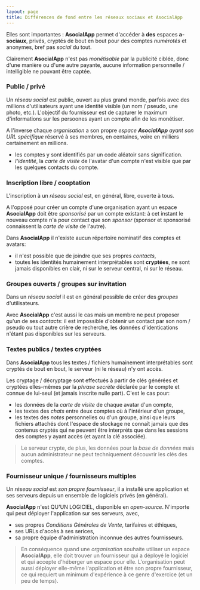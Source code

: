 ```yaml
---
layout: page
title: Différences de fond entre les réseaux sociaux et AsocialApp
---
```


Elles sont importantes : **AsocialApp** permet d'accéder à **des** espaces **a-sociaux**, privés, cryptés de bout en bout pour des comptes _numérotés_ et anonymes, bref pas _social_ du tout.

Clairement **AsocialApp** n'est pas _monétisable_ par la publicité ciblée, donc d'une manière ou d'une autre payante, aucune information personnelle / intelligible ne pouvant être captée.

### Public / privé
Un _réseau social_ est public, ouvert au plus grand monde, parfois avec des millions d'utilisateurs ayant une identité visible (un nom / pseudo, une photo, etc.). L'objectif du fournisseur est de capturer le maximum d'informations sur les persoones ayant un compte afin de les monétiser.

A l'inverse chaque _organisation_ a son propre _espace **AsocialApp** ayant son URL spécifique_  réservé à ses membres, en centaines, voire en milliers certainement en millions.
- les comptes y sont identifiés par un code aléatoir sans signification.
- _l'identité_, la _carte de visite_ de l'avatar d'un compte n'est visible que par les quelques contacts du compte.

### Inscription libre / cooptation
L'inscription à un _réseau social_ est, en général, libre, ouverte à tous.

A l'opposé pour créer un compte d'une organisation ayant un espace **AsocialApp** doit être _sponsorisé_ par un compte existant: à cet instant le nouveau compte n'a pour contact que son _sponsor_ (sponsor et sponsorisé connaissent la _carte de visite_ de l'autre).

Dans **AsocialApp** il n'existe aucun répertoire nominatif des comptes et avatars: 
- il n'est possible que de joindre que ses propres _contacts_,
- toutes les identités humainement interprétables sont **cryptées**, ne sont jamais disponibles en clair, ni sur le serveur central, ni sur le réseau.

### Groupes ouverts / groupes sur invitation
Dans un _réseau social_ il est en général possible de créer des _groupes_ d'utilisateurs.

Avec **AsocialApp** c'est aussi le cas mais un membre ne peut proposer qu'un de ses _contacts_: il est impossible d'obtenir un contact par son nom / pseudo ou tout autre crière de recherche, les données d'identications n'étant pas disponibles sur les serveurs.

### Textes publics / textes cryptées
Dans **AsocialApp** tous les textes / fichiers humainement interprétables sont cryptés de bout en bout, le serveur (ni le réseau) n'y ont accès.

Les cryptage / décryptage sont effectués à partir de clés générées et cryptées elles-mêmes par la _phrase secrète_ déclarée par le compte et connue de lui-seul (et jamais inscrite nulle part). C'est le cas pour:
- les données de la _carte de visite_ de chaque avatar d'un compte,
- les textes des _chats_ entre deux comptes où à l'intérieur d'un groupe,
- les textes des _notes_ personnelles ou d'un groupe, ainsi que leurs fichiers attachés dont l'espace de stockage ne connaît jamais que des contenus cryptés qui ne peuvent être interpréts que dans les sessions des comptes y ayant accès (et ayant la clé associée).

> Le serveur crypte, de plus, les données pour la _base de données_ mais aucun administrateur ne peut techniquement découvrir les clés des comptes.

### Fournisseur unique / fournisseurs multiples
Un _réseau social_ est _son propre fournisseur_, il a installé une application et ses serveurs depuis un ensemble de logiciels privés (en général).

**AsocialApp** n'est QU'UN LOGICIEL, disponible en _open-source_. N'importe qui peut déployer l'application sur ses serveurs, avec,
- ses propres _Conditions Générales de Vente_, tarifaires et éthiques,
- ses URLs d'accès à ses serices,
- sa propre équipe d'administration inconnue des autres fournisseurs.

> En conséquence quand une _organisation_ souhaite utiliser un espace **AsocialApp**, elle doit trouver un fournisseur qui a déployé le logiciel et qui accepte d'héberger un espace pour elle. L'organisation peut aussi déployer elle-même l'application et être son propre fournisseur, ce qui requiert un minimum d'expérience à ce genre d'exercice (et un peu de temps).
